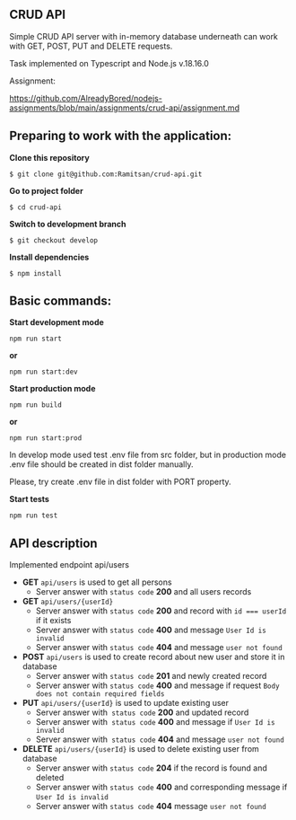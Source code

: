 ## CRUD API
Simple CRUD API server with in-memory database underneath can work with GET, POST, PUT and DELETE requests.

Task implemented on Typescript and Node.js v.18.16.0

Assignment: 

https://github.com/AlreadyBored/nodejs-assignments/blob/main/assignments/crud-api/assignment.md

## Preparing to work with the application:

**Clone this repository**

```
$ git clone git@github.com:Ramitsan/crud-api.git
```

**Go to project folder**

```
$ cd crud-api
```

**Switch to development branch**

```
$ git checkout develop
```

**Install dependencies**

```
$ npm install
```

## Basic commands:

**Start development mode**

```
npm run start
```
**or** 
```
npm run start:dev
```

**Start production mode**

```
npm run build
```
**or** 
```
npm run start:prod
```

In develop mode used test .env file from src folder, but in production mode .env file should be created in dist folder manually. 

Please, try create .env file in dist folder with PORT property.

**Start tests**

```
npm run test
```

## API description

Implemented endpoint api/users

- **GET** `api/users` is used to get all persons
  - Server answer with `status code` **200** and all users records
- **GET** `api/users/{userId}` 
  - Server answer with `status code` **200** and record with `id === userId` if it exists
  - Server answer with `status code` **400** and message `User Id is invalid` 
  - Server answer with `status code` **404** and message `user not found`
- **POST** `api/users` is used to create record about new user and store it in database
  - Server answer with `status code` **201** and newly created record
  - Server answer with `status code` **400** and message if request `Body does not contain required fields` 
- **PUT** `api/users/{userId}` is used to update existing user
  - Server answer with` status code` **200** and updated record
  - Server answer with` status code` **400** and message if `User Id is invalid` 
  - Server answer with` status code` **404** and message `user not found`
- **DELETE** `api/users/{userId}` is used to delete existing user from database
  - Server answer with `status code` **204** if the record is found and deleted
  - Server answer with `status code` **400** and corresponding message if `User Id is invalid` 
  - Server answer with `status code` **404** message `user not found`


